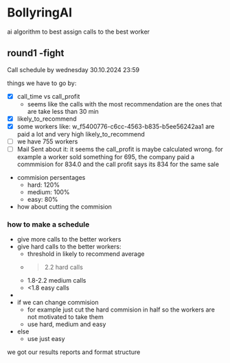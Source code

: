 # BollyringAI
ai algorithm to best assign calls to the best worker

## round1 -fight
Call schedule by wednesday 30.10.2024 23:59

things we have to go by:
 - [x] call_time vs call_profit
   - seems like the calls with the most recommendation are the ones that are take less than 30 min
 - [x] likely_to_recommend
 - [x] some workers like: w_f5400776-c6cc-4563-b835-b5ee56242aa1 are paid a lot and very high likely_to_recommend
 - [ ] we have 755 workers
 - [ ] Mail Sent about it: it seems the call_profit is maybe calculated wrong. for example a worker sold something for 695, the company paid a commmision for 834.0 and the call profit says its 834 for the same sale
  
 - commision persentages
   - hard: 120%
   - medium: 100%
   - easy: 80%
 - how about cutting the commision

### how to make a schedule
 - give more calls to the better workers
 - give hard calls to the better workers: 
   - threshold in likely to recommend average
   - >2.2 hard calls
   - 1.8-2.2 medium calls
   - <1.8 easy calls
 - 
 - if we can change commision
   - for example just cut the hard commision in half so the workers are not motivated to take them 
   - use hard, medium and easy
 - else 
   - use just easy
  
we got our results reports and format structure